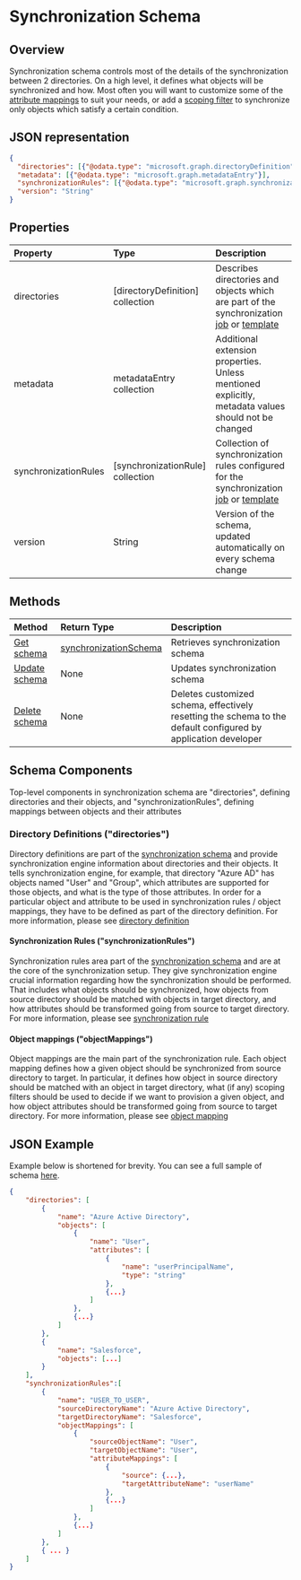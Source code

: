 # Synchronization Schema

## Overview

Synchronization schema controls most of the details of the synchronization between 2 directories. On a high level, it defines what objects will be synchronized and how. Most often you will want to customize some of the [attribute mappings](synchronization-attributeMapping.md) to suit your needs, or add a [scoping filter](synchronization-scopingFilter,md) to synchronize only objects which satisfy a certain condition.

## JSON representation

```json
{
  "directories": [{"@odata.type": "microsoft.graph.directoryDefinition"}],
  "metadata": [{"@odata.type": "microsoft.graph.metadataEntry"}],
  "synchronizationRules": [{"@odata.type": "microsoft.graph.synchronizationRule"}],
  "version": "String"
}
```

## Properties

| Property      | Type      | Description    |
|:--------------|:----------|:---------------|
|directories            |[directoryDefinition] collection   |Describes directories and objects which are part of the synchronization [job](#synchronization-job.md) or [template](#synchronization-template.md) |
|metadata               |metadataEntry collection           |Additional extension properties. Unless mentioned explicitly, metadata values should not be changed|
|synchronizationRules   |[synchronizationRule] collection   |Collection of synchronization rules configured for the synchronization [job](#synchronization-job.md) or [template](#synchronization-template.md) |
|version                |String                             |Version of the schema, updated automatically on every schema change|

## Methods

| Method        | Return Type               | Description                  |
|:--------------|:--------------------------|:-----------------------------|
|[Get schema](synchronization-schema-get.md)    |[synchronizationSchema](synchronization-schema.md)   |Retrieves  synchronization schema|
|[Update schema](synchronization-schema-put.md)    |None   |Updates synchronization schema |
|[Delete schema](synchronization-schema-delete.md)    |None   |Deletes customized  schema, effectively resetting the schema to the default configured by application developer |


## Schema Components

Top-level components in synchronization schema are "directories", defining directories and their objects, and "synchronizationRules", defining mappings between objects and their attributes

### Directory Definitions ("directories")

Directory definitions are part of the [synchronization schema](synchronization-schema.md) and provide synchronization engine information about directories and their objects. It tells synchronization engine, for example, that directory "Azure AD" has objects named "User" and "Group", which attributes are supported for those objects, and what is the type of those attributes. In order for a particular object and attribute to be used in synchronization rules / object mappings, they have to be defined as part of the directory definition. For more information, please see [directory definition](synchronization-directoryDefinition.md)

#### Synchronization Rules ("synchronizationRules")

Synchronization rules area part of the [synchronization schema](synchronization-schema.md) and are at the core of the synchronization setup. They give synchronization engine crucial information regarding how the synchronization should be performed. That includes what objects should be synchronized, how objects from source directory should be matched with objects in target directory, and how attributes should be transformed going from source to target directory. For more information, please see [synchronization rule](synchronization-rule.md)

#### Object mappings ("objectMappings")

Object mappings are the main part of the synchronization rule. Each object mapping defines how a given object should be synchronized from source directory to target. In particular, it defines how object in source directory should be matched with an object in target directory, what (if any) scoping filters should be used to decide if we want to provision a given object, and how object attributes should be transformed going from source to target directory. For more information, please see [object mapping](synchronization-objectMapping.md)


## JSON Example

Example below is shortened for brevity. You can see a full sample of schema [here](synchronization-schema-sample.md).

```json
{
    "directories": [
        {
            "name": "Azure Active Directory",
            "objects": [
                {
                    "name": "User",
                    "attributes": [
                        {
                            "name": "userPrincipalName",
                            "type": "string"
                        },
                        {...}
                    ]
                },
                {...}
            ]
        },
        {
            "name": "Salesforce",
            "objects": [...]
        }
    ],
    "synchronizationRules":[
        {
            "name": "USER_TO_USER",
            "sourceDirectoryName": "Azure Active Directory",
            "targetDirectoryName": "Salesforce",
            "objectMappings": [
                {
                    "sourceObjectName": "User",
                    "targetObjectName": "User",
                    "attributeMappings": [
                        {
                            "source": {...},
                            "targetAttributeName": "userName"
                        },
                        {...}
                    ]
                },
                {...}
            ]
        },
        { ... }
    ]
}
```
